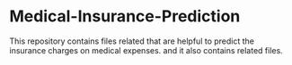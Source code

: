 # Medical-Insurance-Prediction
This repository contains files related that are helpful to predict the insurance charges on medical expenses. and it also contains related files.
